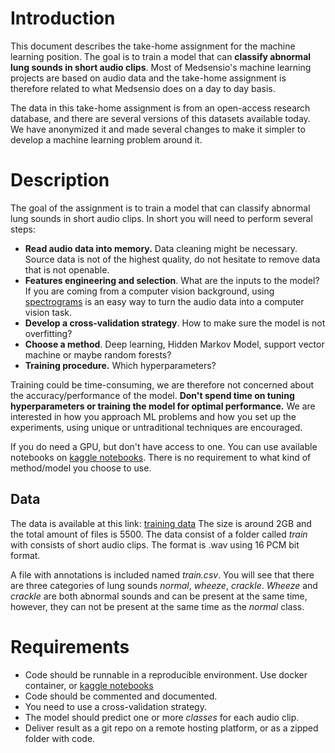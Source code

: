 

# Introduction

This document describes the take-home assignment for the machine learning position. 
The goal is to train a model that can **classify abnormal lung sounds in short audio clips**. Most of Medsensio's machine learning projects are based on audio data and the take-home assignment is therefore related to what Medsensio does on a day to day basis. 

The data in this take-home assignment is from an open-access research database, and there are several versions of this datasets available today. We have anonymized it and made several changes to make it simpler to develop a machine learning problem around it.

# Description

The goal of the assignment is to train a model that can classify abnormal lung sounds in short audio clips. In short you will need to perform several steps:

 - **Read audio data into memory.** Data cleaning might be necessary. Source data is not of the highest quality, do not hesitate to remove data that is not openable.
 - **Features engineering and selection**. What are the inputs to the model? If you are coming from a computer vision background, using [spectrograms](https://en.wikipedia.org/wiki/Spectrogram) is an easy way to turn the audio data into a computer vision task.
 - **Develop a cross-validation strategy**. How to make sure the model is not overfitting?
 - **Choose a method**. Deep learning, Hidden Markov Model, support vector machine or maybe random forests?
 - **Training procedure.** Which hyperparameters? 

Training could be time-consuming, we are therefore not concerned about the accuracy/performance of the model. **Don't spend time on tuning hyperparameters or training the model for optimal performance.** We are interested in how you approach ML problems and how you set up the experiments, using unique or untraditional techniques are encouraged.

If you do need a GPU, but don't have access to one. You can use available notebooks on [kaggle notebooks](https://www.kaggle.com/notebooks). 
There is no requirement to what kind of method/model you choose to use.

## Data
The data is available at this link: [training data](https://drive.google.com/file/d/1-QxacNGlcPily4HR2AfmScqr50QbCi2o/view?usp=sharing)
The size is around 2GB and the total amount of files is 5500.
The data consist of a folder called *train* with consists of short audio clips. The format is .wav using 16 PCM bit format.

A file with annotations is included named *train.csv*.
You will see that there are three categories of lung sounds *normal*, *wheeze*, *crackle*. *Wheeze* and *crackle* are both abnormal sounds and can be present at the same time, however, they can not be present at the same time as the *normal* class.

# Requirements

- Code should be runnable in a reproducible environment. Use docker container, or [kaggle notebooks](https://www.kaggle.com/notebooks)
- Code should be commented and documented.
- You need to use a cross-validation strategy.
- The model should predict one or more *classes* for each audio clip. 
- Deliver result as a git repo on a remote hosting platform, or as a zipped folder with code.
